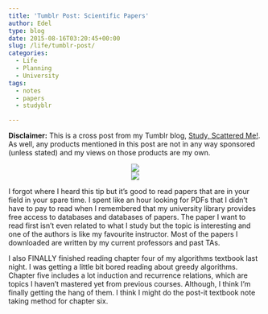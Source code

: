 ```yaml
---
title: 'Tumblr Post: Scientific Papers'
author: Edel
type: blog
date: 2015-08-16T03:20:45+00:00
slug: /life/tumblr-post/
categories:
  - Life
  - Planning
  - University
tags:
  - notes
  - papers
  - studyblr

---
```

**Disclaimer:** This is a cross post from my Tumblr blog, [Study, Scattered Me!][1]. As well, any products mentioned in this post are not in any way sponsored (unless stated) and my views on those products are my own.

<center>
  <img src="http://ift.tt/1WuOhXA" />
</center>

<center>
  <img src="http://ift.tt/1fh5S3f" />
</center>

I forgot where I heard this tip but it’s good to read papers that are in your field in your spare time. I spent like an hour looking for PDFs that I didn’t have to pay to read when I remembered that my university library provides free access to databases and databases of papers. The paper I want to read first isn’t even related to what I study but the topic is interesting and one of the authors is like my favourite instructor. Most of the papers I downloaded are written by my current professors and past TAs.

I also FINALLY finished reading chapter four of my algorithms textbook last night. I was getting a little bit bored reading about greedy algorithms. Chapter five includes a lot induction and recurrence relations, which are topics I haven’t mastered yet from previous courses. Although, I think I’m finally getting the hang of them. I think I might do the post-it textbook note taking method for chapter six.




 [1]: http://ift.tt/1WuOkm4